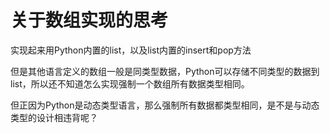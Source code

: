 # 关于数组实现的思考

实现起来用Python内置的list，以及list内置的insert和pop方法

但是其他语言定义的数组一般是同类型数据，Python可以存储不同类型的数据到list，所以还不知道怎么实现强制一个数组所有数据类型相同。

但正因为Python是动态类型语言，那么强制所有数据都类型相同，是不是与动态类型的设计相违背呢？